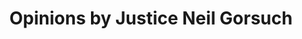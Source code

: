 ---
name: "Neil M. Gorsuch"
position: "Associate Justice"
title: "Opinions by Justice Neil Gorsuch"
alias: 2017gorsuch
---